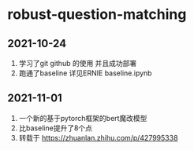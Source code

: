 # robust-question-matching
## 2021-10-24
1. 学习了git github 的使用 并且成功部署
2. 跑通了baseline 详见ERNIE baseline.ipynb

## 2021-11-01
1. 一个新的基于pytorch框架的bert魔改模型
2. 比baseline提升了8个点
3. 转载于 https://zhuanlan.zhihu.com/p/427995338
